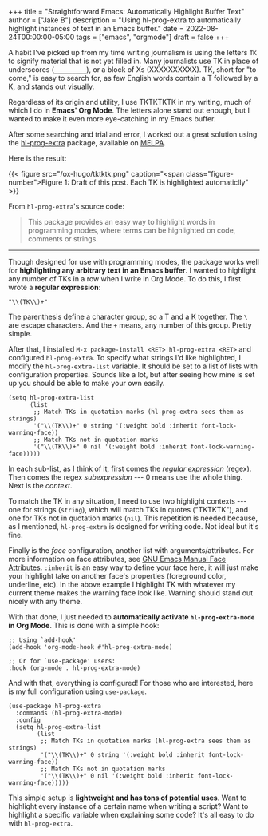 +++
title = "Straightforward Emacs: Automatically Highlight Buffer Text"
author = ["Jake B"]
description = "Using hl-prog-extra to automatically highlight instances of text in an Emacs buffer."
date = 2022-08-24T00:00:00-05:00
tags = ["emacs", "orgmode"]
draft = false
+++

A habit I've picked up from my time writing journalism is using the letters `TK` to signify material that is not yet filled in. Many journalists use TK in place of underscores (`_________`), or a block of Xs (XXXXXXXXXX). TK, short for "to come," is easy to search for, as few English words contain a T followed by a K, and stands out visually.

Regardless of its origin and utility, I use TKTKTKTK in my writing, much of which I do in **Emacs' Org Mode**. The letters alone stand out enough, but I wanted to make it even more eye-catching in my Emacs buffer.

After some searching and trial and error, I worked out a great solution using the [hl-prog-extra](https://codeberg.org/ideasman42/emacs-hl-prog-extra) package, available on [MELPA](https://melpa.org/#/hl-prog-extra).

Here is the result:

{{< figure src="/ox-hugo/tktktk.png" caption="<span class=\"figure-number\">Figure 1: </span>Draft of this post. Each TK is highlighted automaticlly" >}}

From `hl-prog-extra`'s source code:

> This package provides an easy way to highlight words in programming modes,
> where terms can be highlighted on code, comments or strings.

---

Though designed for use with programming modes, the package works well for **highlighting any arbitrary text in an Emacs buffer**. I wanted to highlight any number of TKs in a row when I write in Org Mode. To do this, I first wrote a **regular expression**:

```emacs-lisp
"\\(TK\\)+"
```

The parenthesis define a character group, so a T and a K together. The `\` are escape characters. And the `+` means, any number of this group. Pretty simple.

After that, I installed `M-x package-install <RET> hl-prog-extra <RET>` and configured `hl-prog-extra`. To specify what strings I'd like highlighted, I modify the `hl-prog-extra-list` variable. It should be set to a list of lists with configuration properties. Sounds like a lot, but after seeing how mine is set up you should be able to make your own easily.

```emacs-lisp
(setq hl-prog-extra-list
	  (list
	   ;; Match TKs in quotation marks (hl-prog-extra sees them as strings)
	   '("\\(TK\\)+" 0 string '(:weight bold :inherit font-lock-warning-face))
	   ;; Match TKs not in quotation marks
	   '("\\(TK\\)+" 0 nil '(:weight bold :inherit font-lock-warning-face)))))
```

In each sub-list, as I think of it, first comes the _regular expression_ (regex). Then comes the regex _subexpression_ --- 0 means use the whole thing. Next is the _context_.

To match the TK in any situation, I need to use two highlight contexts --- one for strings (`string`), which will match TKs in quotes ("TKTKTK"), and one for TKs not in quotation marks (`nil`). This repetition is needed because, as I mentioned, `hl-prog-extra` is designed for writing code. Not ideal but it's fine.

Finally is the _face_ configuration, another list with arguments/attributes. For more information on face attributes, see [GNU Emacs Manual Face Attributes](https://www.gnu.org/software/emacs/manual/html_node/elisp/Face-Attributes.html). `:inherit` is an easy way to define your face here, it will just make your highlight take on another face's properties (foreground color, underline, etc). In the above example I highlight TK with whatever my current theme makes the warning face look like. Warning should stand out nicely with any theme.

With that done, I just needed to **automatically activate `hl-prog-extra-mode` in Org Mode**. This is done with a simple hook:

```emacs-lisp
;; Using `add-hook'
(add-hook 'org-mode-hook #'hl-prog-extra-mode)

;; Or for `use-package' users:
:hook (org-mode . hl-prog-extra-mode)
```

And with that, everything is configured! For those who are interested, here is my full configuration using `use-package`.

```emacs-lisp
(use-package hl-prog-extra
  :commands (hl-prog-extra-mode)
  :config
  (setq hl-prog-extra-list
		(list
		 ;; Match TKs in quotation marks (hl-prog-extra sees them as strings)
		 '("\\(TK\\)+" 0 string '(:weight bold :inherit font-lock-warning-face))
		 ;; Match TKs not in quotation marks
		 '("\\(TK\\)+" 0 nil '(:weight bold :inherit font-lock-warning-face)))))
```

This simple setup is **lightweight and has tons of potential uses**. Want to highlight every instance of a certain name when writing a script? Want to highlight a specific variable when explaining some code? It's all easy to do with `hl-prog-extra`.